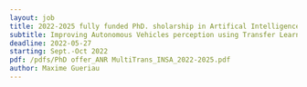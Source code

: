 ```yaml
---
layout: job
title: 2022-2025 fully funded PhD. sholarship in Artifical Intelligence @INSA Rouen Normandy, France
subtitle: Improving Autonomous Vehicles perception using Transfer Learning and Vehicle-Infrastructure Cooperation strategies
deadline: 2022-05-27
starting: Sept.-Oct 2022
pdf: /pdfs/PhD offer_ANR MultiTrans_INSA_2022-2025.pdf
author: Maxime Gueriau
---  
```



